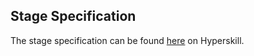 ## Stage Specification

The stage specification can be found [here](https://hyperskill.org/projects/60/stages/327/implement) on Hyperskill. 